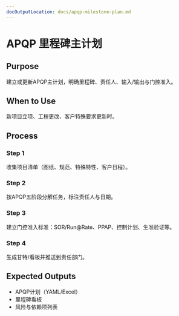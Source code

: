 ```yaml
---
docOutputLocation: docs/apqp-milestone-plan.md
---
```


# APQP 里程碑主计划

## Purpose

建立或更新APQP主计划，明确里程碑、责任人、输入/输出与门控准入。

## When to Use

新项目立项、工程更改、客户特殊要求更新时。

## Process

### Step 1

收集项目清单（图纸、规范、特殊特性、客户日程）。

### Step 2

按APQP五阶段分解任务，标注责任人与日期。

### Step 3

建立门控准入标准：SOR/Run@Rate、PPAP、控制计划、生准验证等。

### Step 4

生成甘特/看板并推送到责任部门。

## Expected Outputs

- APQP计划（YAML/Excel）
- 里程碑看板
- 风险与依赖项列表
